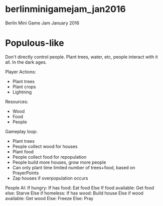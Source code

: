 # berlinminigamejam_jan2016
Berlin Mini Game Jam January 2016

# Populous-like
Don't directly control people. Plant trees, water, etc, people interact with it all.
In the dark ages.

Player Actions:
- Plant trees
- Plant crops
- Lightning
 
Resources:
- Wood
- Food
- People

Gameplay loop:
- Plant trees
- People collect wood for houses
- Plant food
- People collect food for repopulation
- People build more houses, grow more people
- Can only plant time limited number of trees+food, based on PrayerPoints
- Zap houses if overpopulation occurs

People AI:
If hungry:
  If has food:
    Eat food
  Else If food available:
    Get food
  else:
    Starve
Else if homeless:
  If has wood:
    Build house
  Else if wood available:
    Get wood
  Else:
    Freeze
Else:
  Pray